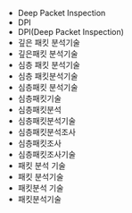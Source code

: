 ﻿- Deep Packet Inspection
- DPI
- DPI(Deep Packet Inspection)
- 깊은 패킷 분석기술
- 깊은패킷 분석기술
- 심층 패킷 분석기술
- 심층 패킷분석기술
- 심층패킷 분석기술
- 심층패킷기술
- 심층패킷분석
- 심층패킷분석기술
- 심층패킷분석조사
- 심층패킷조사
- 심층패킷조사기술
- 패킷 분석 기술
- 패킷 분석기술
- 패킷분석 기술
- 패킷분석기술
